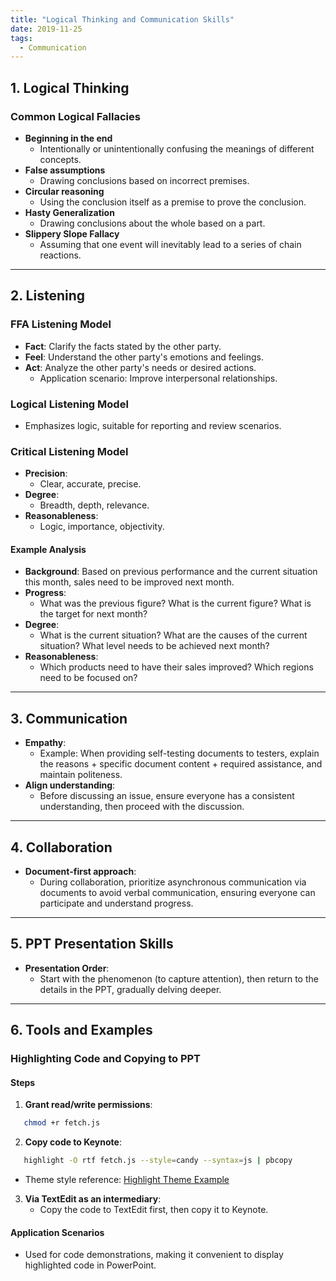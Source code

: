 ```yaml
---
title: "Logical Thinking and Communication Skills"
date: 2019-11-25
tags:
  - Communication
---
```


## **1. Logical Thinking**

### **Common Logical Fallacies**

- **Beginning in the end**  
  - Intentionally or unintentionally confusing the meanings of different concepts.
- **False assumptions**  
  - Drawing conclusions based on incorrect premises.
- **Circular reasoning**  
  - Using the conclusion itself as a premise to prove the conclusion.
- **Hasty Generalization**  
  - Drawing conclusions about the whole based on a part.
- **Slippery Slope Fallacy**  
  - Assuming that one event will inevitably lead to a series of chain reactions.

---

## **2. Listening**

### **FFA Listening Model**

- **Fact**: Clarify the facts stated by the other party.
- **Feel**: Understand the other party's emotions and feelings.
- **Act**: Analyze the other party's needs or desired actions.  
  - Application scenario: Improve interpersonal relationships.

### **Logical Listening Model**

- Emphasizes logic, suitable for reporting and review scenarios.

### **Critical Listening Model**

- **Precision**:  
  - Clear, accurate, precise.
- **Degree**:  
  - Breadth, depth, relevance.
- **Reasonableness**:  
  - Logic, importance, objectivity.

#### **Example Analysis**

- **Background**: Based on previous performance and the current situation this month, sales need to be improved next month.
- **Progress**:
  - What was the previous figure? What is the current figure? What is the target for next month?
- **Degree**:
  - What is the current situation? What are the causes of the current situation? What level needs to be achieved next month?
- **Reasonableness**:  
  - Which products need to have their sales improved? Which regions need to be focused on?

---  

## **3. Communication**  

- **Empathy**:  
  - Example: When providing self-testing documents to testers, explain the reasons + specific document content + required assistance, and maintain politeness.
- **Align understanding**:
  - Before discussing an issue, ensure everyone has a consistent understanding, then proceed with the discussion.

---

## **4. Collaboration**

- **Document-first approach**:
  - During collaboration, prioritize asynchronous communication via documents to avoid verbal communication, ensuring everyone can participate and understand progress.

---

## **5. PPT Presentation Skills**

- **Presentation Order**:
  - Start with the phenomenon (to capture attention), then return to the details in the PPT, gradually delving deeper.

---

## **6. Tools and Examples**

### **Highlighting Code and Copying to PPT**

#### **Steps**

1. **Grant read/write permissions**:
```bash
   chmod +r fetch.js
   ```
2. **Copy code to Keynote**:
```bash
   highlight -O rtf fetch.js --style=candy --syntax=js | pbcopy
   ```
   - Theme style reference: [Highlight Theme Example](http://www.andre-simon.de/doku/highlight/en/theme-samples.php)
3. **Via TextEdit as an intermediary**:
   - Copy the code to TextEdit first, then copy it to Keynote.

#### **Application Scenarios**

- Used for code demonstrations, making it convenient to display highlighted code in PowerPoint.